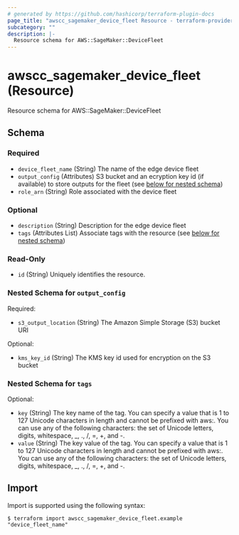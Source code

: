 ```yaml
---
# generated by https://github.com/hashicorp/terraform-plugin-docs
page_title: "awscc_sagemaker_device_fleet Resource - terraform-provider-awscc"
subcategory: ""
description: |-
  Resource schema for AWS::SageMaker::DeviceFleet
---
```


# awscc_sagemaker_device_fleet (Resource)

Resource schema for AWS::SageMaker::DeviceFleet



<!-- schema generated by tfplugindocs -->
## Schema

### Required

- `device_fleet_name` (String) The name of the edge device fleet
- `output_config` (Attributes) S3 bucket and an ecryption key id (if available) to store outputs for the fleet (see [below for nested schema](#nestedatt--output_config))
- `role_arn` (String) Role associated with the device fleet

### Optional

- `description` (String) Description for the edge device fleet
- `tags` (Attributes List) Associate tags with the resource (see [below for nested schema](#nestedatt--tags))

### Read-Only

- `id` (String) Uniquely identifies the resource.

<a id="nestedatt--output_config"></a>
### Nested Schema for `output_config`

Required:

- `s3_output_location` (String) The Amazon Simple Storage (S3) bucket URI

Optional:

- `kms_key_id` (String) The KMS key id used for encryption on the S3 bucket


<a id="nestedatt--tags"></a>
### Nested Schema for `tags`

Optional:

- `key` (String) The key name of the tag. You can specify a value that is 1 to 127 Unicode characters in length and cannot be prefixed with aws:. You can use any of the following characters: the set of Unicode letters, digits, whitespace, _, ., /, =, +, and -.
- `value` (String) The key value of the tag. You can specify a value that is 1 to 127 Unicode characters in length and cannot be prefixed with aws:. You can use any of the following characters: the set of Unicode letters, digits, whitespace, _, ., /, =, +, and -.

## Import

Import is supported using the following syntax:

```shell
$ terraform import awscc_sagemaker_device_fleet.example "device_fleet_name"
```
